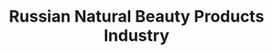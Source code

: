 ---
layout: market-sector
title: Russian Natural Beauty Products Industry
market: russia
sector: natural-beauty
lang: en
permalink: /en/discover/markets/russia/sectors/natural-beauty/
---